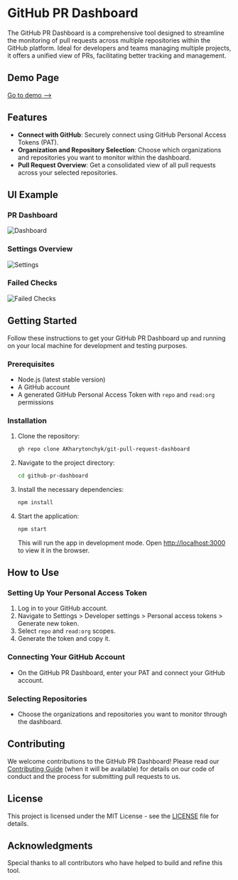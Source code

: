 # GitHub PR Dashboard

The GitHub PR Dashboard is a comprehensive tool designed to streamline the monitoring of pull requests across multiple repositories within the GitHub platform. Ideal for developers and teams managing multiple projects, it offers a unified view of PRs, facilitating better tracking and management.

## Demo Page

[Go to demo -->](https://akharytonchyk.github.io/git-pull-request-dashboard/)

## Features

- **Connect with GitHub**: Securely connect using GitHub Personal Access Tokens (PAT).
- **Organization and Repository Selection**: Choose which organizations and repositories you want to monitor within the dashboard.
- **Pull Request Overview**: Get a consolidated view of all pull requests across your selected repositories.

## UI Example

### PR Dashboard

![Dashboard](docs/images/dashboard.jpeg)

### Settings Overview

![Settings](docs/images/settings.jpeg)

### Failed Checks

![Failed Checks](docs/images/failed-checks.jpeg)

## Getting Started

Follow these instructions to get your GitHub PR Dashboard up and running on your local machine for development and testing purposes.

### Prerequisites

- Node.js (latest stable version)
- A GitHub account
- A generated GitHub Personal Access Token with `repo` and `read:org` permissions

### Installation

1. Clone the repository:

   ```bash
   gh repo clone AKharytonchyk/git-pull-request-dashboard
   ```

2. Navigate to the project directory:

   ```bash
   cd github-pr-dashboard
   ```

3. Install the necessary dependencies:

   ```bash
   npm install
   ```

4. Start the application:

   ```bash
   npm start
   ```

   This will run the app in development mode. Open [http://localhost:3000](http://localhost:3000) to view it in the browser.

## How to Use

### Setting Up Your Personal Access Token

1. Log in to your GitHub account.
2. Navigate to Settings > Developer settings > Personal access tokens > Generate new token.
3. Select `repo` and `read:org` scopes.
4. Generate the token and copy it.

### Connecting Your GitHub Account

- On the GitHub PR Dashboard, enter your PAT and connect your GitHub account.

### Selecting Repositories

- Choose the organizations and repositories you want to monitor through the dashboard.

## Contributing

We welcome contributions to the GitHub PR Dashboard! Please read our [Contributing Guide](CONTRIBUTING.md) (when it will be available) for details on our code of conduct and the process for submitting pull requests to us.

## License

This project is licensed under the MIT License - see the [LICENSE](LICENSE.md) file for details.

## Acknowledgments

Special thanks to all contributors who have helped to build and refine this tool.
